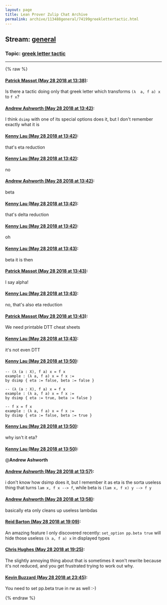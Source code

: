 ```yaml
---
layout: page
title: Lean Prover Zulip Chat Archive 
permalink: archive/113488general/74199greeklettertactic.html
---
```


## Stream: [general](index.html)
### Topic: [greek letter tactic](74199greeklettertactic.html)

---


{% raw %}
#### [ Patrick Massot (May 28 2018 at 13:38)](https://leanprover.zulipchat.com/#narrow/stream/113488-general/topic/greek%20letter%20tactic/near/127201952):
Is there a tactic doing only that greek letter which transforms `(λ  a, f a) x` to `f x`?

#### [ Andrew Ashworth (May 28 2018 at 13:42)](https://leanprover.zulipchat.com/#narrow/stream/113488-general/topic/greek%20letter%20tactic/near/127202121):
I think `dsimp` with one of its special options does it, but I don't remember exactly what it is

#### [ Kenny Lau (May 28 2018 at 13:42)](https://leanprover.zulipchat.com/#narrow/stream/113488-general/topic/greek%20letter%20tactic/near/127202123):
that's eta reduction

#### [ Kenny Lau (May 28 2018 at 13:42)](https://leanprover.zulipchat.com/#narrow/stream/113488-general/topic/greek%20letter%20tactic/near/127202126):
no

#### [ Andrew Ashworth (May 28 2018 at 13:42)](https://leanprover.zulipchat.com/#narrow/stream/113488-general/topic/greek%20letter%20tactic/near/127202127):
beta

#### [ Kenny Lau (May 28 2018 at 13:42)](https://leanprover.zulipchat.com/#narrow/stream/113488-general/topic/greek%20letter%20tactic/near/127202128):
that's delta reduction

#### [ Kenny Lau (May 28 2018 at 13:42)](https://leanprover.zulipchat.com/#narrow/stream/113488-general/topic/greek%20letter%20tactic/near/127202129):
oh

#### [ Kenny Lau (May 28 2018 at 13:43)](https://leanprover.zulipchat.com/#narrow/stream/113488-general/topic/greek%20letter%20tactic/near/127202131):
beta it is then

#### [ Patrick Massot (May 28 2018 at 13:43)](https://leanprover.zulipchat.com/#narrow/stream/113488-general/topic/greek%20letter%20tactic/near/127202136):
I say alpha!

#### [ Kenny Lau (May 28 2018 at 13:43)](https://leanprover.zulipchat.com/#narrow/stream/113488-general/topic/greek%20letter%20tactic/near/127202143):
no, that's also eta reduction

#### [ Patrick Massot (May 28 2018 at 13:43)](https://leanprover.zulipchat.com/#narrow/stream/113488-general/topic/greek%20letter%20tactic/near/127202148):
We need printable DTT cheat sheets

#### [ Kenny Lau (May 28 2018 at 13:43)](https://leanprover.zulipchat.com/#narrow/stream/113488-general/topic/greek%20letter%20tactic/near/127202151):
it's not even DTT

#### [ Kenny Lau (May 28 2018 at 13:50)](https://leanprover.zulipchat.com/#narrow/stream/113488-general/topic/greek%20letter%20tactic/near/127202391):
```lean
-- (λ (a : X), f a) x = f x
example : (λ a, f a) x = f x :=
by dsimp { eta := false, beta := false }

-- (λ (a : X), f a) x = f x
example : (λ a, f a) x = f x :=
by dsimp { eta := true, beta := false }

-- f x = f x
example : (λ a, f a) x = f x :=
by dsimp { eta := false, beta := true }
```

#### [ Kenny Lau (May 28 2018 at 13:50)](https://leanprover.zulipchat.com/#narrow/stream/113488-general/topic/greek%20letter%20tactic/near/127202394):
why isn't it eta?

#### [ Kenny Lau (May 28 2018 at 13:50)](https://leanprover.zulipchat.com/#narrow/stream/113488-general/topic/greek%20letter%20tactic/near/127202400):
@**Andrew Ashworth**

#### [ Andrew Ashworth (May 28 2018 at 13:57)](https://leanprover.zulipchat.com/#narrow/stream/113488-general/topic/greek%20letter%20tactic/near/127202649):
i don't know how dsimp does it, but I remember it as eta is the sorta useless thing that turns `lam x, f x --> f`, while beta is `(lam x, f x) y --> f y`

#### [ Andrew Ashworth (May 28 2018 at 13:58)](https://leanprover.zulipchat.com/#narrow/stream/113488-general/topic/greek%20letter%20tactic/near/127202697):
basically eta only cleans up useless lambdas

#### [ Reid Barton (May 28 2018 at 19:09)](https://leanprover.zulipchat.com/#narrow/stream/113488-general/topic/greek%20letter%20tactic/near/127213902):
An amazing feature I only discovered recently: `set_option pp.beta true` will hide those useless `(λ a, f a) x` in displayed types

#### [ Chris Hughes (May 28 2018 at 19:25)](https://leanprover.zulipchat.com/#narrow/stream/113488-general/topic/greek%20letter%20tactic/near/127214374):
The slightly annoying thing about that is sometimes it won't rewrite because it's not reduced, and you get frustrated trying to work out why.

#### [ Kevin Buzzard (May 28 2018 at 23:45)](https://leanprover.zulipchat.com/#narrow/stream/113488-general/topic/greek%20letter%20tactic/near/127222466):
You need to set pp.beta true in rw as well :-)


{% endraw %}
